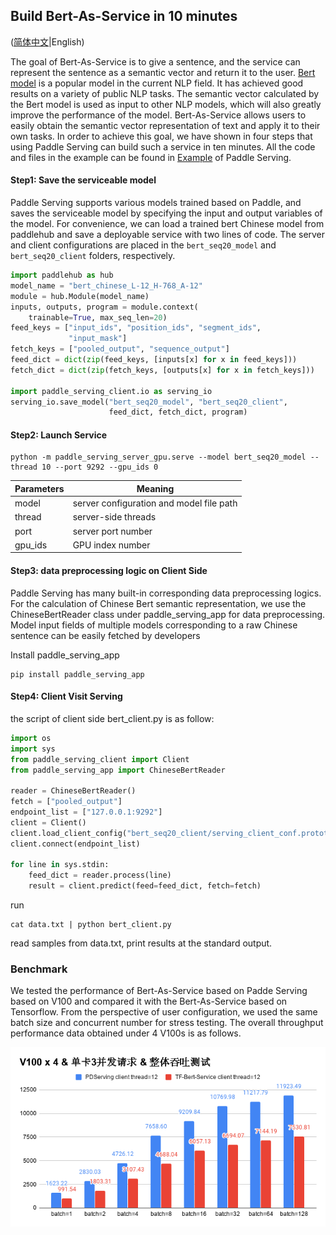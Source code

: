 ## Build Bert-As-Service in 10 minutes

([简体中文](./BERT_10_MINS_CN.md)|English)

The goal of Bert-As-Service is to give a sentence, and the service can represent the sentence as a semantic vector and return it to the user. [Bert model](https://arxiv.org/abs/1810.04805) is a popular model in the current NLP field. It has achieved good results on a variety of public NLP tasks. The semantic vector calculated by the Bert model is used as input to other NLP models, which will also greatly improve the performance of the model. Bert-As-Service allows users to easily obtain the semantic vector representation of text and apply it to their own tasks. In order to achieve this goal, we have shown in four steps that using Paddle Serving can build such a service in ten minutes. All the code and files in the example can be found in [Example](https://github.com/PaddlePaddle/Serving/tree/develop/python/examples/bert) of Paddle Serving.

#### Step1: Save the serviceable model

Paddle Serving supports various models trained based on Paddle, and saves the serviceable model by specifying the input and output variables of the model. For convenience, we can load a trained bert Chinese model from paddlehub and save a deployable service with two lines of code. The server and client configurations are placed in the `bert_seq20_model` and` bert_seq20_client` folders, respectively.

[//file]:#bert_10.py
``` python
import paddlehub as hub
model_name = "bert_chinese_L-12_H-768_A-12"
module = hub.Module(model_name)
inputs, outputs, program = module.context(
    trainable=True, max_seq_len=20)
feed_keys = ["input_ids", "position_ids", "segment_ids",
             "input_mask"]
fetch_keys = ["pooled_output", "sequence_output"]
feed_dict = dict(zip(feed_keys, [inputs[x] for x in feed_keys]))
fetch_dict = dict(zip(fetch_keys, [outputs[x] for x in fetch_keys]))

import paddle_serving_client.io as serving_io
serving_io.save_model("bert_seq20_model", "bert_seq20_client",
                      feed_dict, fetch_dict, program)
```

#### Step2: Launch Service

[//file]:#server.sh
``` shell
python -m paddle_serving_server_gpu.serve --model bert_seq20_model --thread 10 --port 9292 --gpu_ids 0
```
| Parameters | Meaning                                  |
| ---------- | ---------------------------------------- |
| model      | server configuration and model file path |
| thread     | server-side threads                      |
| port       | server port number                       |
| gpu_ids    | GPU index number                         |

#### Step3: data preprocessing logic on Client Side

Paddle Serving has many built-in corresponding data preprocessing logics. For the calculation of Chinese Bert semantic representation, we use the ChineseBertReader class under paddle_serving_app for data preprocessing. Model input fields  of multiple models corresponding to a raw Chinese sentence can be easily fetched by developers

Install paddle_serving_app

[//file]:#pip_app.sh
```shell
pip install paddle_serving_app
```

#### Step4: Client Visit Serving

the script of client side bert_client.py is as follow:

[//file]:#bert_client.py
``` python
import os
import sys
from paddle_serving_client import Client
from paddle_serving_app import ChineseBertReader

reader = ChineseBertReader()
fetch = ["pooled_output"]
endpoint_list = ["127.0.0.1:9292"]
client = Client()
client.load_client_config("bert_seq20_client/serving_client_conf.prototxt")
client.connect(endpoint_list)

for line in sys.stdin:
    feed_dict = reader.process(line)
    result = client.predict(feed=feed_dict, fetch=fetch)
```

run

[//file]:#bert_10_cli.sh
```shell
cat data.txt | python bert_client.py
```

read samples from data.txt, print results at the standard output.

### Benchmark

We tested the performance of Bert-As-Service based on Padde Serving based on V100 and compared it with the Bert-As-Service based on Tensorflow. From the perspective of user configuration, we used the same batch size and concurrent number for stress testing. The overall throughput performance data obtained under 4 V100s is as follows.

![4v100_bert_as_service_benchmark](4v100_bert_as_service_benchmark.png)

<!--
yum install -y libXext libSM libXrender
pip install paddlehub paddle_serving_server paddle_serving_client
sh pip_app.sh
python bert_10.py
sh server.sh &
wget https://paddle-serving.bj.bcebos.com/bert_example/data-c.txt --no-check-certificate
head -n 500 data-c.txt > data.txt
cat data.txt | python bert_client.py
if [[ $? -eq 0 ]]; then
    echo "test success"
else
    echo "test fail"
fi
ps -ef | grep "paddle_serving_server" | grep -v grep | awk '{print $2}' | xargs kill
-->

